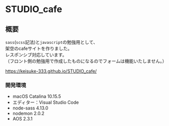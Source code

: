 # STUDIO_cafe

## 概要

`sass`(`scss`記法)と`javascript`の勉強用として、  
架空のcafeサイトを作りました。  
レスポンシブ対応しています。  
（フロント側の勉強用で作成したものになるのでフォームは機能いたしません。）  
  
https://keisuke-333.github.io/STUDIO_cafe/

### 開発環境

- macOS Catalina 10.15.5
- エディター：Visual Studio Code
- node-sass 4.13.0
- nodemon 2.0.2
- AOS 2.3.1